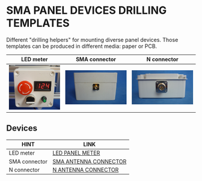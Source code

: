 # SMA PANEL DEVICES DRILLING TEMPLATES

Different "drilling helpers" for mounting diverse panel devices. Those templates can be produced in different media: paper or PCB. 

LED meter                                            |SMA connector                                   | N connector                 
-----------------------------------------------------|------------------------------------------------|-----------------------------
![](/led-panel-meter-26x45mm/assets/img/ledpanel.png)|![](/sma-flange-4-holes/assets/img/smapanel.jpg)|![](/n-flange-4-holes/assets/img/npanel.jpg) 

## Devices

| HINT                | LINK                                     
|---------------------|-----------------------------------------------------
| LED meter           | [LED PANEL METER](/led-panel-meter-26x45mm)  
| SMA connector       | [SMA ANTENNA CONNECTOR](/sma-flange-4-holes)  
| N connector         | [N ANTENNA CONNECTOR](/n-flange-4-holes)

